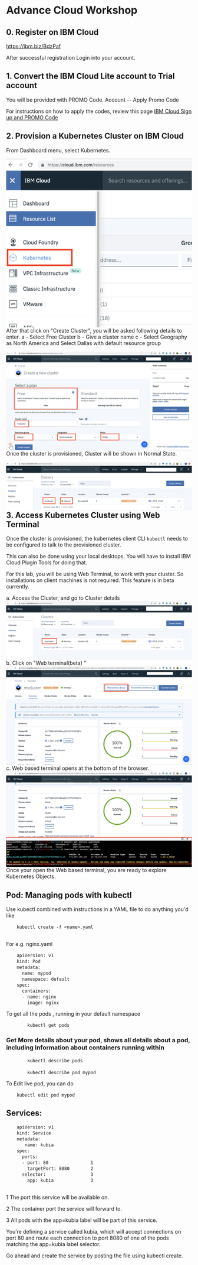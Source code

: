 # Advance Cloud Workshop 


## 0. Register on IBM Cloud

https://ibm.biz/BdzPaf


After successful registration Login into your account. 


## 1. Convert the IBM Cloud Lite account to Trial account

You will be provided with PROMO Code. 
Account -- Apply Promo Code

For instructions on how to apply the codes, 
review this page
[IBM Cloud Sign up and PROMO Code](https://cloud.ibm.com/docs/account?topic=account-codes#codes)


## 2. Provision a Kubernetes Cluster on IBM Cloud

From Dashboard menu, select Kubernetes.

<img src="./img/k8s-1.png"
     alt="Markdown Monster icon"
     style="float: left; margin-right: 5px;" />

After that click on "Create Cluster", you will be asked following details to enter.
a - Select Free Cluster
b - Give a cluster name
c - Select Geography as North America and Select Dallas with default resource group
     
<img src="./img/k8-2.png"
     alt="Markdown Monster icon"
     style="float: left; margin-right: 10px;" />
     
Once the cluster is provisioned, Cluster will be shown in Normal State. 
     
<img src="./img/k8-3.png"
     alt="Markdown Monster icon"
     style="float: left; margin-right: 10px;" />     


## 3. Access Kubernetes Cluster using Web Terminal

Once the cluster is provisioned, the kubernetes client CLI `kubectl` needs to be
configured to talk to the provisioned cluster.

This can also be done using your local desktops. You will have to install IBM Cloud Plugin Tools for doing that.

For this lab, you will be using Web Terminal, to work with your cluster. So installations on client machines is not required.
This feature is in beta currently. 

a. Access the Cluster, and go to Cluster details
<img src="./img/webterm1.png"
     alt="Markdown Monster icon"
     style="float: left; margin-right: 10px;" />   

b. Click on "Web terminal(beta) "
<img src="./img/webterm2.png"
     alt="Markdown Monster icon"
     style="float: left; margin-right: 10px;" /> 

c. Web based terminal opens at the bottom of the browser.     
<img src="./img/webterm3.png"
     alt="Markdown Monster icon"
     style="float: left; margin-right: 10px;" />       
     
     
Once your open the Web based terminal, you are ready to explore Kubernetes Objects.

## Pod: Managing pods with kubectl

Use kubectl combined with instructions in a YAML file to do anything you'd like

```
	kubectl create -f <name>.yaml
  
```

For e.g. nginx.yaml

```
	apiVersion: v1 
	kind: Pod 
	metadata:
  	  name: mypod
  	  namespace: default 
    spec:
      containers:
      - name: nginx
        image: nginx

```
   
To get all the pods , running in your default namespace

```
 		kubectl get pods

```

### Get More details about your pod, shows all details about a pod, including information about containers running within

```
		kubectl describe pods 
	
		kubectl describe pod mypod	

```

To Edit live pod, you can do  	

```
	kubectl edit pod mypod 

```

 	
 	
## Services:



```
	apiVersion: v1
	kind: Service
	metadata:
  	   name: kubia
	spec:
  	  ports:
  	  - port: 80                1
        targetPort: 8080        2
	  selector:                 3
    	app: kubia              3
    
```



1 The port this service will be available on.

2 The container port the service will forward to.

3 All pods with the app=kubia label will be part of this service.

You’re defining a service called kubia, which will accept connections on port 80 and route 
each connection to port 8080 of one of the pods matching the app=kubia label selector.


Go ahead and create the service by posting the file using kubectl create.

    
    
    
    





















